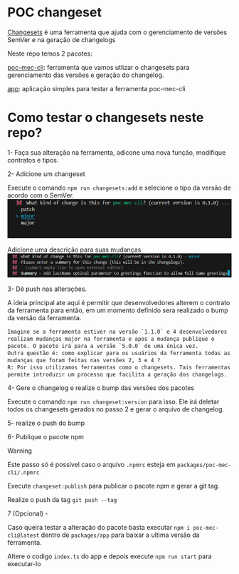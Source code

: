 # POC changeset
[Changesets](https://akinoccc.github.io/changesets/) é uma ferramenta que ajuda com o gerenciamento de versões SemVer e na geração de changelogs


Neste repo temos 2 pacotes:

[poc-mec-cli](./packages/poc-mec-cli/README.md): ferramenta que vamos utlizar o changesets para gerenciamento das versões e geração do changelog.

[app](./packages/app/README.md): aplicação simples para testar a ferramenta poc-mec-cli

# Como testar o changesets neste repo?

1- Faça sua alteração na ferramenta, adicone uma nova função, modifique contratos e tipos.

2- Adicione um changeset

 Execute o comando `npm run changesets:add` e selecione o tipo da versão de acordo com o SemVer.
 ![alt text](./packages/docs/image.png)

 Adicione uma descrição para suas mudanças
 ![alt text](./packages/docs/image2.png)

3- Dê push nas alterações.

A ideia principal ate aqui é permitir que desenvolvedores alterem o contrato da ferramenta para então, em um momento definido sera realizado o bump da versão da ferramenta.

    Imagine se a ferramenta estiver na versão `1.1.0` e 4 desenvolvedores realizam mudanças major na ferramenta e apos a mudança publique o pacote. O pacote irá para a versão `5.0.0` de uma única vez.
    Outra questão é: como explicar para os usuários da ferramenta todas as mudanças que foram feitas nas versões 2, 3 e 4 ?
    R: Por isso utilizamos ferramentas como o changesets. Tais ferramentas permite introduzir um processo que facilita a geração dos changelogs.


4- Gere o changelog e realize o bump das versões dos pacotes

Execute o comando `npm run changeset:version` para isso. Ele irá deletar todos os changesets gerados no passo 2 e gerar o arquivo de changelog.

5- realize o push do bump

6- Publique o pacote npm
> [!WARNING]
> Este passo só é possível caso o arquivo `.npmrc` esteja em `packages/poc-mec-cli/.npmrc`

Execute `changeset:publish` para publicar o pacote npm e gerar a git tag.

Realize o push da tag `git push --tag`

7 (Opcional) - 

Caso queira testar a alteração do pacote basta executar `npm i poc-mec-cli@latest` dentro de `packages/app` para baixar a ultima versão da ferramenta.

Altere o codigo `index.ts` do app e depois execute `npm run start` para executar-lo